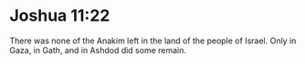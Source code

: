 # Joshua 11:22

There was none of the Anakim left in the land of the people of Israel. Only in Gaza, in Gath, and in Ashdod did some remain.
